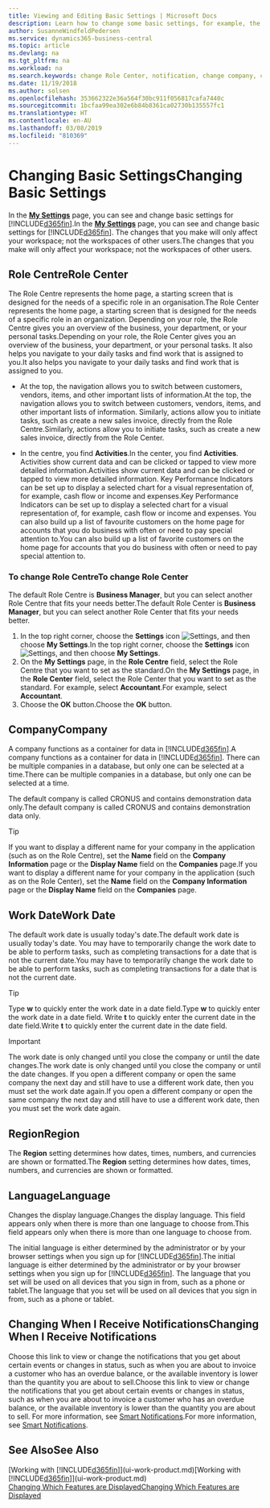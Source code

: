 ```yaml
---
title: Viewing and Editing Basic Settings | Microsoft Docs
description: Learn how to change some basic settings, for example, the Role Centre, company, or the work date.
author: SusanneWindfeldPedersen
ms.service: dynamics365-business-central
ms.topic: article
ms.devlang: na
ms.tgt_pltfrm: na
ms.workload: na
ms.search.keywords: change Role Center, notification, change company, change work date
ms.date: 11/19/2018
ms.author: solsen
ms.openlocfilehash: 353662322e36a564f30bc911f056817cafa7440c
ms.sourcegitcommit: 1bcfaa99ea302e6b84b8361ca02730b135557fc1
ms.translationtype: HT
ms.contentlocale: en-AU
ms.lasthandoff: 03/08/2019
ms.locfileid: "810369"
---
```

# <a name="changing-basic-settings"></a><span data-ttu-id="b7c7a-103">Changing Basic Settings</span><span class="sxs-lookup"><span data-stu-id="b7c7a-103">Changing Basic Settings</span></span>
<span data-ttu-id="b7c7a-104">In the [**My Settings**](https://businesscentral.dynamics.com?page=9176 "Go directly to your user settings page in Business Central") page, you can see and change basic settings for [!INCLUDE[d365fin](includes/d365fin_md.md)].</span><span class="sxs-lookup"><span data-stu-id="b7c7a-104">In the [**My Settings**](https://businesscentral.dynamics.com?page=9176 "Go directly to your user settings page in Business Central") page, you can see and change basic settings for [!INCLUDE[d365fin](includes/d365fin_md.md)].</span></span> <span data-ttu-id="b7c7a-105">The changes that you make will only affect your workspace; not the workspaces of other users.</span><span class="sxs-lookup"><span data-stu-id="b7c7a-105">The changes that you make will only affect your workspace; not the workspaces of other users.</span></span>  

## <a name="role-center"></a> <span data-ttu-id="b7c7a-106">Role Centre</span><span class="sxs-lookup"><span data-stu-id="b7c7a-106">Role Center</span></span>
<span data-ttu-id="b7c7a-107">The Role Centre represents the home page, a starting screen that is designed for the needs of a specific role in an organisation.</span><span class="sxs-lookup"><span data-stu-id="b7c7a-107">The Role Center represents the home page, a starting screen that is designed for the needs of a specific role in an organization.</span></span> <span data-ttu-id="b7c7a-108">Depending on your role, the Role Centre gives you an overview of the business, your department, or your personal tasks.</span><span class="sxs-lookup"><span data-stu-id="b7c7a-108">Depending on your role, the Role Center gives you an overview of the business, your department, or your personal tasks.</span></span> <span data-ttu-id="b7c7a-109">It also helps you navigate to your daily tasks and find work that is assigned to you.</span><span class="sxs-lookup"><span data-stu-id="b7c7a-109">It also helps you navigate to your daily tasks and find work that is assigned to you.</span></span>

-   <span data-ttu-id="b7c7a-110">At the top, the navigation allows you to switch between customers, vendors, items, and other important lists of information.</span><span class="sxs-lookup"><span data-stu-id="b7c7a-110">At the top, the navigation allows you to switch between customers, vendors, items, and other important lists of information.</span></span> <span data-ttu-id="b7c7a-111">Similarly, actions allow you to initiate tasks, such as create a new sales invoice, directly from the Role Centre.</span><span class="sxs-lookup"><span data-stu-id="b7c7a-111">Similarly, actions allow you to initiate tasks, such as create a new sales invoice, directly from the Role Center.</span></span>

-   <span data-ttu-id="b7c7a-112">In the centre, you find **Activities**.</span><span class="sxs-lookup"><span data-stu-id="b7c7a-112">In the center, you find **Activities**.</span></span> <span data-ttu-id="b7c7a-113">Activities show current data and can be clicked or tapped to view more detailed information.</span><span class="sxs-lookup"><span data-stu-id="b7c7a-113">Activities show current data and can be clicked or tapped to view more detailed information.</span></span> <span data-ttu-id="b7c7a-114">Key Performance Indicators can be set up to display a selected chart for a visual representation of, for example, cash flow or income and expenses.</span><span class="sxs-lookup"><span data-stu-id="b7c7a-114">Key Performance Indicators can be set up to display a selected chart for a visual representation of, for example, cash flow or income and expenses.</span></span> <span data-ttu-id="b7c7a-115">You can also build up a list of favourite customers on the home page for accounts that you do business with often or need to pay special attention to.</span><span class="sxs-lookup"><span data-stu-id="b7c7a-115">You can also build up a list of favorite customers on the home page for accounts that you do business with often or need to pay special attention to.</span></span>

### <a name="to-change-role-center"></a><span data-ttu-id="b7c7a-116">To change Role Centre</span><span class="sxs-lookup"><span data-stu-id="b7c7a-116">To change Role Center</span></span>
<span data-ttu-id="b7c7a-117">The default Role Centre is **Business Manager**, but you can select another Role Centre that fits your needs better.</span><span class="sxs-lookup"><span data-stu-id="b7c7a-117">The default Role Center is **Business Manager**, but you can select another Role Center that fits your needs better.</span></span>
1. <span data-ttu-id="b7c7a-118">In the top right corner, choose the **Settings** icon ![Settings](media/ui-experience/settings_icon_small.png "Settings icon for role center"), and then choose **My Settings**.</span><span class="sxs-lookup"><span data-stu-id="b7c7a-118">In the top right corner, choose the **Settings** icon ![Settings](media/ui-experience/settings_icon_small.png "Settings icon for role center"), and then choose **My Settings**.</span></span>
2. <span data-ttu-id="b7c7a-119">On the **My Settings** page, in the **Role Centre** field, select the Role Centre that you want to set as the standard.</span><span class="sxs-lookup"><span data-stu-id="b7c7a-119">On the **My Settings** page, in the **Role Center** field, select the Role Center that you want to set as the standard.</span></span> <span data-ttu-id="b7c7a-120">For example, select **Accountant**.</span><span class="sxs-lookup"><span data-stu-id="b7c7a-120">For example, select **Accountant**.</span></span>
3. <span data-ttu-id="b7c7a-121">Choose the **OK** button.</span><span class="sxs-lookup"><span data-stu-id="b7c7a-121">Choose the **OK** button.</span></span>

## <a name="company"></a><span data-ttu-id="b7c7a-122">Company</span><span class="sxs-lookup"><span data-stu-id="b7c7a-122">Company</span></span>
<span data-ttu-id="b7c7a-123">A company functions as a container for data in [!INCLUDE[d365fin](includes/d365fin_md.md)].</span><span class="sxs-lookup"><span data-stu-id="b7c7a-123">A company functions as a container for data in [!INCLUDE[d365fin](includes/d365fin_md.md)].</span></span> <span data-ttu-id="b7c7a-124">There can be multiple companies in a database, but only one can be selected at a time.</span><span class="sxs-lookup"><span data-stu-id="b7c7a-124">There can be multiple companies in a database, but only one can be selected at a time.</span></span>

<span data-ttu-id="b7c7a-125">The default company is called CRONUS and contains demonstration data only.</span><span class="sxs-lookup"><span data-stu-id="b7c7a-125">The default company is called CRONUS and contains demonstration data only.</span></span>

> [!TIP]  
>   <span data-ttu-id="b7c7a-126">If you want to display a different name for your company in the application (such as on the Role Centre), set the **Name** field on the **Company Information** page or the **Display Name** field on the **Companies** page.</span><span class="sxs-lookup"><span data-stu-id="b7c7a-126">If you want to display a different name for your company in the application (such as on the Role Center), set the **Name** field on the **Company Information** page or the **Display Name** field on the **Companies** page.</span></span>  

## <a name="work-date"></a><span data-ttu-id="b7c7a-127">Work Date</span><span class="sxs-lookup"><span data-stu-id="b7c7a-127">Work Date</span></span>
<span data-ttu-id="b7c7a-128">The default work date is usually today's date.</span><span class="sxs-lookup"><span data-stu-id="b7c7a-128">The default work date is usually today's date.</span></span> <span data-ttu-id="b7c7a-129">You may have to temporarily change the work date to be able to perform tasks, such as completing transactions for a date that is not the current date.</span><span class="sxs-lookup"><span data-stu-id="b7c7a-129">You may have to temporarily change the work date to be able to perform tasks, such as completing transactions for a date that is not the current date.</span></span>

> [!TIP]  
>   <span data-ttu-id="b7c7a-130">Type **w** to quickly enter the work date in a date field.</span><span class="sxs-lookup"><span data-stu-id="b7c7a-130">Type **w** to quickly enter the work date in a date field.</span></span> <span data-ttu-id="b7c7a-131">Write **t** to quickly enter the current date in the date field.</span><span class="sxs-lookup"><span data-stu-id="b7c7a-131">Write **t** to quickly enter the current date in the date field.</span></span>

> [!IMPORTANT]  
>   <span data-ttu-id="b7c7a-132">The work date is only changed until you close the company or until the date changes.</span><span class="sxs-lookup"><span data-stu-id="b7c7a-132">The work date is only changed until you close the company or until the date changes.</span></span> <span data-ttu-id="b7c7a-133">If you open a different company or open the same company the next day and still have to use a different work date, then you must set the work date again.</span><span class="sxs-lookup"><span data-stu-id="b7c7a-133">If you open a different company or open the same company the next day and still have to use a different work date, then you must set the work date again.</span></span>

## <a name="region"></a> <span data-ttu-id="b7c7a-134">Region</span><span class="sxs-lookup"><span data-stu-id="b7c7a-134">Region</span></span>
<span data-ttu-id="b7c7a-135">The **Region** setting determines how dates, times, numbers, and currencies are shown or formatted.</span><span class="sxs-lookup"><span data-stu-id="b7c7a-135">The **Region** setting determines how dates, times, numbers, and currencies are shown or formatted.</span></span>   


## <a name="language"></a> <span data-ttu-id="b7c7a-136">Language</span><span class="sxs-lookup"><span data-stu-id="b7c7a-136">Language</span></span>
<span data-ttu-id="b7c7a-137">Changes the display language.</span><span class="sxs-lookup"><span data-stu-id="b7c7a-137">Changes the display language.</span></span> <span data-ttu-id="b7c7a-138">This field appears only when there is more than one language to choose from.</span><span class="sxs-lookup"><span data-stu-id="b7c7a-138">This field appears only when there is more than one language to choose from.</span></span> 

<span data-ttu-id="b7c7a-139">The initial language is either determined by the administrator or by your browser settings when you sign up for [!INCLUDE[d365fin](includes/d365fin_md.md)].</span><span class="sxs-lookup"><span data-stu-id="b7c7a-139">The initial language is either determined by the administrator or by your browser settings when you sign up for [!INCLUDE[d365fin](includes/d365fin_md.md)].</span></span> <span data-ttu-id="b7c7a-140">The language that you set will be used on all devices that you sign in from, such as a phone or tablet.</span><span class="sxs-lookup"><span data-stu-id="b7c7a-140">The language that you set will be used on all devices that you sign in from, such as a phone or tablet.</span></span>

## <a name="changing-when-i-receive-notifications"></a><span data-ttu-id="b7c7a-141">Changing When I Receive Notifications</span><span class="sxs-lookup"><span data-stu-id="b7c7a-141">Changing When I Receive Notifications</span></span>
<span data-ttu-id="b7c7a-142">Choose this link to view or change the notifications that you get about certain events or changes in status, such as when you are about to invoice a customer who has an overdue balance, or the available inventory is lower than the quantity you are about to sell.</span><span class="sxs-lookup"><span data-stu-id="b7c7a-142">Choose this link to view or change the notifications that you get about certain events or changes in status, such as when you are about to invoice a customer who has an overdue balance, or the available inventory is lower than the quantity you are about to sell.</span></span> <span data-ttu-id="b7c7a-143">For more information, see [Smart Notifications](ui-smart-notifications.md).</span><span class="sxs-lookup"><span data-stu-id="b7c7a-143">For more information, see [Smart Notifications](ui-smart-notifications.md).</span></span>

## <a name="see-also"></a><span data-ttu-id="b7c7a-144">See Also</span><span class="sxs-lookup"><span data-stu-id="b7c7a-144">See Also</span></span>
<span data-ttu-id="b7c7a-145">[Working with [!INCLUDE[d365fin](includes/d365fin_md.md)]](ui-work-product.md)</span><span class="sxs-lookup"><span data-stu-id="b7c7a-145">[Working with [!INCLUDE[d365fin](includes/d365fin_md.md)]](ui-work-product.md)</span></span>  
[<span data-ttu-id="b7c7a-146">Changing Which Features are Displayed</span><span class="sxs-lookup"><span data-stu-id="b7c7a-146">Changing Which Features are Displayed</span></span>](ui-experiences.md)  
